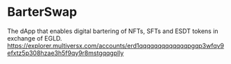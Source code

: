 # BarterSwap
The dApp that enables digital bartering of NFTs, SFTs and ESDT tokens in exchange of EGLD.
https://explorer.multiversx.com/accounts/erd1qqqqqqqqqqqqqpgqp3wfqv9efxtz5p308hzae3h5f9qy9r8mstgqqgplly
